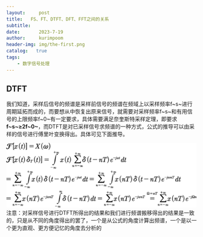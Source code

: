 ```yaml
---
layout:     post
title:   FS、FT、DTFT、DFT、FFT之间的关系
subtitle:   
date:       2023-7-19
author:     kurimpoom
header-img: img/the-first.png
catalog:   true
tags: 
    - 数字信号处理
---
```


## DTFT
我们知道，采样后信号的频谱是采样前信号的频谱在频域上以采样频率f~s~进行周期延拓而成的，而要想从中恢复出原来信号，就需要对采样频率f~s~和有用信号的上限频率f~0~有一定要求，具体需要满足奈奎斯特采样定理，即要求 **f~s~≥2f~0~**，而DTFT是对已采样信号求频谱的一种方式，公式的推导可以由采样的信号进行傅里叶变换得出。具体可见下面推导。  
  
![图1.DTFT的公式推导](./images/post-1.png)
注意：对采样信号进行DTFT所得出的结果和我们进行频谱搬移得出的结果是一致的，只是从不同的角度得出的罢了，一个是从公式的角度计算出频谱，一个是以一个更为直观、更方便记忆的角度去分析的